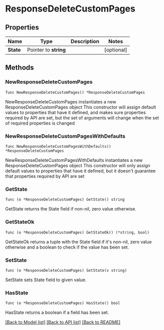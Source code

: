 # ResponseDeleteCustomPages

## Properties

Name | Type | Description | Notes
------------ | ------------- | ------------- | -------------
**State** | Pointer to **string** |  | [optional] 

## Methods

### NewResponseDeleteCustomPages

`func NewResponseDeleteCustomPages() *ResponseDeleteCustomPages`

NewResponseDeleteCustomPages instantiates a new ResponseDeleteCustomPages object
This constructor will assign default values to properties that have it defined,
and makes sure properties required by API are set, but the set of arguments
will change when the set of required properties is changed

### NewResponseDeleteCustomPagesWithDefaults

`func NewResponseDeleteCustomPagesWithDefaults() *ResponseDeleteCustomPages`

NewResponseDeleteCustomPagesWithDefaults instantiates a new ResponseDeleteCustomPages object
This constructor will only assign default values to properties that have it defined,
but it doesn't guarantee that properties required by API are set

### GetState

`func (o *ResponseDeleteCustomPages) GetState() string`

GetState returns the State field if non-nil, zero value otherwise.

### GetStateOk

`func (o *ResponseDeleteCustomPages) GetStateOk() (*string, bool)`

GetStateOk returns a tuple with the State field if it's non-nil, zero value otherwise
and a boolean to check if the value has been set.

### SetState

`func (o *ResponseDeleteCustomPages) SetState(v string)`

SetState sets State field to given value.

### HasState

`func (o *ResponseDeleteCustomPages) HasState() bool`

HasState returns a boolean if a field has been set.


[[Back to Model list]](../README.md#documentation-for-models) [[Back to API list]](../README.md#documentation-for-api-endpoints) [[Back to README]](../README.md)



